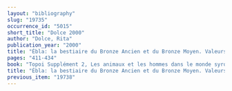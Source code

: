 ```yaml
---
layout: "bibliography"
slug: "19735"
occurrence_id: "5015"
short_title: "Dolce 2000"
author: "Dolce, Rita"
publication_year: "2000"
title: "Ébla: la bestiaire du Bronze Ancien et du Bronze Moyen. Valeurs symboliques dans le domaine du sacré et de la royauté"
pages: "411-434"
book: "Topoi Supplément 2, Les animaux et les hommes dans le monde syro-mésopotamien aux époques historiques (Lyon)"
title: "Ébla: la bestiaire du Bronze Ancien et du Bronze Moyen. Valeurs symboliques dans le domaine du sacré et de la royauté"
previous_item: "19738"
---
```

